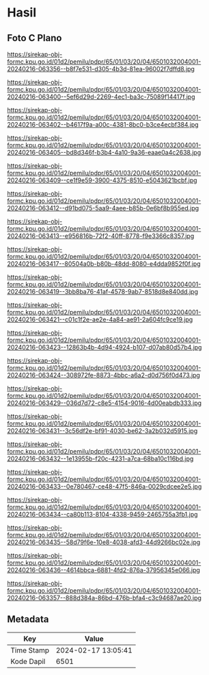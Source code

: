 # Hasil

## Foto C Plano

https://sirekap-obj-formc.kpu.go.id/01d2/pemilu/pdpr/65/01/03/20/04/6501032004001-20240216-063356--b8f7e531-d305-4b3d-81ea-96002f7dffd8.jpg

https://sirekap-obj-formc.kpu.go.id/01d2/pemilu/pdpr/65/01/03/20/04/6501032004001-20240216-063400--5ef6d29d-2269-4ec1-ba3c-75089f14417f.jpg

https://sirekap-obj-formc.kpu.go.id/01d2/pemilu/pdpr/65/01/03/20/04/6501032004001-20240216-063402--b4617f9a-a00c-4381-8bc0-b3ce4ecbf384.jpg

https://sirekap-obj-formc.kpu.go.id/01d2/pemilu/pdpr/65/01/03/20/04/6501032004001-20240216-063405--bd8d346f-b3b4-4a10-9a36-eaae0a4c2638.jpg

https://sirekap-obj-formc.kpu.go.id/01d2/pemilu/pdpr/65/01/03/20/04/6501032004001-20240216-063409--ce1f9e59-3900-4375-8510-e5043621bcbf.jpg

https://sirekap-obj-formc.kpu.go.id/01d2/pemilu/pdpr/65/01/03/20/04/6501032004001-20240216-063412--d91bd075-5aa9-4aee-b85b-0e6bf8b955ed.jpg

https://sirekap-obj-formc.kpu.go.id/01d2/pemilu/pdpr/65/01/03/20/04/6501032004001-20240216-063413--e956816b-72f2-40ff-8778-f9e3366c8357.jpg

https://sirekap-obj-formc.kpu.go.id/01d2/pemilu/pdpr/65/01/03/20/04/6501032004001-20240216-063417--80504a0b-b80b-48dd-8080-e4dda9852f0f.jpg

https://sirekap-obj-formc.kpu.go.id/01d2/pemilu/pdpr/65/01/03/20/04/6501032004001-20240216-063419--3bb8ba76-41af-4578-9ab7-8518d8e840dd.jpg

https://sirekap-obj-formc.kpu.go.id/01d2/pemilu/pdpr/65/01/03/20/04/6501032004001-20240216-063421--c01c1f2e-ae2e-4a84-ae91-2a604fc9ce19.jpg

https://sirekap-obj-formc.kpu.go.id/01d2/pemilu/pdpr/65/01/03/20/04/6501032004001-20240216-063423--12863b4b-4d94-4924-b107-d07ab80d57b4.jpg

https://sirekap-obj-formc.kpu.go.id/01d2/pemilu/pdpr/65/01/03/20/04/6501032004001-20240216-063424--308972fe-8873-4bbc-a6a2-d0d756f0d473.jpg

https://sirekap-obj-formc.kpu.go.id/01d2/pemilu/pdpr/65/01/03/20/04/6501032004001-20240216-063429--036d7d72-c8e5-4154-9016-4d00eabdb333.jpg

https://sirekap-obj-formc.kpu.go.id/01d2/pemilu/pdpr/65/01/03/20/04/6501032004001-20240216-063431--3c56df2e-bf91-4030-be62-3a2b032d5915.jpg

https://sirekap-obj-formc.kpu.go.id/01d2/pemilu/pdpr/65/01/03/20/04/6501032004001-20240216-063432--1e13955b-f20c-4231-a7ca-68ba10c116bd.jpg

https://sirekap-obj-formc.kpu.go.id/01d2/pemilu/pdpr/65/01/03/20/04/6501032004001-20240216-063433--0e780467-ce48-47f5-846a-0029cdcee2e5.jpg

https://sirekap-obj-formc.kpu.go.id/01d2/pemilu/pdpr/65/01/03/20/04/6501032004001-20240216-063434--ca80b113-8104-4338-9459-2465755a3fb1.jpg

https://sirekap-obj-formc.kpu.go.id/01d2/pemilu/pdpr/65/01/03/20/04/6501032004001-20240216-063435--58d79f6e-10e8-4038-afd3-44d9266bc02e.jpg

https://sirekap-obj-formc.kpu.go.id/01d2/pemilu/pdpr/65/01/03/20/04/6501032004001-20240216-063436--4614bbca-6881-4fd2-876a-37956345e066.jpg

https://sirekap-obj-formc.kpu.go.id/01d2/pemilu/pdpr/65/01/03/20/04/6501032004001-20240216-063357--888d384a-86bd-476b-bfa4-c3c94687ae20.jpg


## Metadata

| Key        | Value               |
| ---------- | ------------------- |
| Time Stamp | 2024-02-17 13:05:41 |
| Kode Dapil | 6501                |



